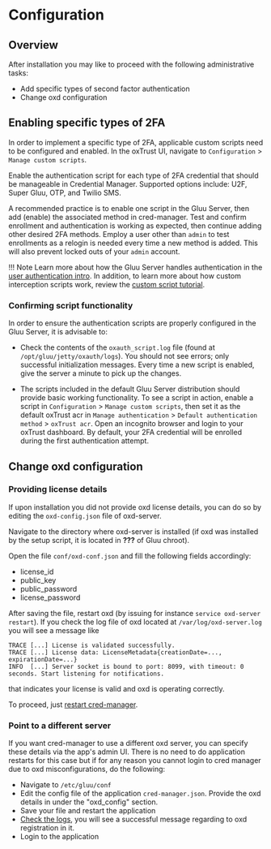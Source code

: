 # Configuration

## Overview

After installation you may like to proceed with the following administrative tasks:

* Add specific types of second factor authentication
* Change oxd configuration

## Enabling specific types of 2FA

In order to implement a specific type of 2FA, applicable custom scripts need to be configured and enabled. In the oxTrust UI, navigate to  `Configuration` > `Manage custom scripts`. 

Enable the authentication script for each type of 2FA credential that should be manageable in Credential Manager. Supported options include: U2F, Super Gluu, OTP, and Twilio SMS.  

A recommended practice is to enable one script in the Gluu Server, then add (enable) the associated method in cred-manager. Test and confirm enrollment and authentication is working as expected, then continue adding other desired 2FA methods. Employ a user other than `admin` to test enrollments as a relogin is needed every time a new method is added. This will also prevent locked outs of your `admin` account.

!!! Note
    Learn more about how the Gluu Server handles authentication in the [user authentication intro](https://www.gluu.org/docs/ce/authn-guide/intro). In addition, to learn more about how custom interception scripts work, review the [custom script tutorial](https://www.gluu.org/docs/ce/admin-guide/custom-script). 

### Confirming script functionality

In order to ensure the authentication scripts are properly configured in the Gluu Server, it is advisable to:

* Check the contents of the `oxauth_script.log` file (found at `/opt/gluu/jetty/oxauth/logs`). You should not see errors; only successful initialization messages. Every time a new script is enabled, give the server a minute to pick up the changes.

* The scripts included in the default Gluu Server distribution should provide basic working functionality. To see a script in action, enable a script in `Configuration` > `Manage custom scripts`, then set it as the default oxTrust acr in `Manage authentication` > `Default authentication method` > `oxTrust acr`. Open an incognito browser and login to your oxTrust dashboard. By default, your 2FA credential will be enrolled during the first authentication attempt. 

## Change oxd configuration

### Providing license details

If upon installation you did not provide oxd license details, you can do so by editing the `oxd-config.json` file of oxd-server.

Navigate to the directory where oxd-server is installed (if oxd was installed by the setup script, it is located in **???** of Gluu chroot).

Open the file `conf/oxd-conf.json` and fill the following fields accordingly:

* license_id
* public_key
* public_password
* license_password

After saving the file, restart oxd (by issuing for instance `service oxd-server restart`). If you check the log file of oxd located at `/var/log/oxd-server.log` you will see a message like 

```
TRACE [...] License is validated successfully.
TRACE [...] License data: LicenseMetadata{creationDate=..., expirationDate=...}
INFO  [...] Server socket is bound to port: 8099, with timeout: 0 seconds. Start listening for notifications.
```

that indicates your license is valid and oxd is operating correctly.

To proceed, just [restart cred-manager](faq.md#How-to-restart-the-application).

### Point to a different server

If you want cred-manager to use a different oxd server, you can specify these details via the app's admin UI. There is no need to do application restarts for this case but if for any reason you cannot login to cred manager due to oxd misconfigurations, do the following:

* Navigate to `/etc/gluu/conf`
* Edit the config file of the application `cred-manager.json`. Provide the oxd details in under the "oxd_config" section.
* Save your file and restart the application
* [Check the logs](#check-the-logs), you will see a successful message regarding to oxd registration in it.
* Login to the application


